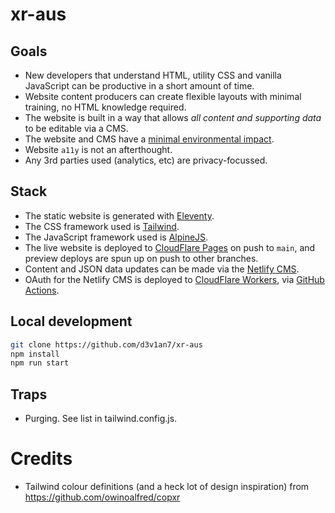 # xr-aus

## Goals

- New developers that understand HTML, utility CSS and vanilla JavaScript can be productive in a short amount of time.
- Website content producers can create flexible layouts with minimal training, no HTML knowledge required.
- The website is built in a way that allows _all content and supporting data_ to be editable via a CMS.
- The website and CMS have a [minimal environmental impact](https://www.websitecarbon.com/).
- Website `a11y` is not an afterthought.
- Any 3rd parties used (analytics, etc) are privacy-focussed.

## Stack

- The static website is generated with [Eleventy](https://www.11ty.dev/).
- The CSS framework used is [Tailwind](https://tailwindcss.com/).
- The JavaScript framework used is [AlpineJS](https://alpinejs.dev/).
- The live website is deployed to [CloudFlare Pages](https://pages.cloudflare.com/) on push to `main`, and preview deploys are spun up on push to other branches.
- Content and JSON data updates can be made via the [Netlify CMS](https://www.netlifycms.org/).
- <TBC> OAuth for the Netlify CMS is deployed to [CloudFlare Workers](https://workers.cloudflare.com/), via [GitHub Actions](https://github.com/features/actions).

## Local development

```sh
git clone https://github.com/d3v1an7/xr-aus
npm install
npm run start
```

## Traps

- <TBC> Purging. See list in tailwind.config.js.

# Credits

- Tailwind colour definitions (and a heck lot of design inspiration) from https://github.com/owinoalfred/copxr
